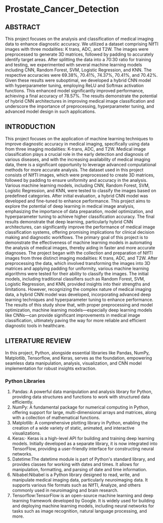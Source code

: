 # Prostate_Cancer_Detection

## ABSTRACT
 This project focuses on the analysis and classification of medical imaging data to enhance
 diagnostic accuracy. We utilized a dataset comprising NIfTI images with three modalities: K
trans, ADC, and T2W. The images were preprocessed to generate 3D matrices, followed by
 padding to accurately identify target areas. After splitting the data into a 70:30 ratio for training
 and testing, we experimented with several machine learning models including CNN, Random
 Forest, SVM, Logistic Regression, and KNN. The respective accuracies were 69.38%, 70.41%,
 74.37%, 70.41%, and 70.42%.
 Given these results were suboptimal, we developed a hybrid CNN model with hyperparameter
 tuning, employing ReLU and Softmax activation functions. This enhanced model significantly
 improved performance, achieving a final accuracy of 78.57%. The results demonstrate the
 potential of hybrid CNN architectures in improving medical image classification and underscore
 the importance of preprocessing, hyperparameter tuning, and advanced model design in such
 applications.

 ## INTRODUCTION
This project focuses on the application of machine learning techniques to improve diagnostic accuracy in
 medical imaging, specifically using data from three imaging modalities: K-trans, ADC, and T2W. Medical
 image classification plays a crucial role in the early detection and diagnosis of various diseases, and with the
 increasing availability of medical imaging data, there is a significant opportunity to leverage advanced
 computational methods for more accurate analysis. The dataset used in this project consists of NIfTI images,
 which were preprocessed to create 3D matrices, followed by padding to ensure uniformity and accuracy in
 the analysis. Various machine learning models, including CNN, Random Forest, SVM, Logistic Regression,
 and KNN, were tested to classify the images based on predefined categories. After initial evaluation, a
 hybrid CNN model was developed and fine-tuned to enhance performance. This project aims to explore the
 potential of deep learning in medical image analysis, emphasizing the importance of data preparation, model
 optimization, and hyperparameter tuning to achieve higher classification accuracy. The final results
 demonstrate that deep learning, particularly hybrid CNN architectures, can significantly improve the
 performance of medical image classification systems, offering promising implications for clinical decision
making and diagnostic workflows.
 The primary goal of this project is to demonstrate the effectiveness of machine learning models in
 automating the analysis of medical images, thereby aiding in faster and more accurate diagnoses. The
 project began with the collection and preparation of NIfTI images from three distinct imaging modalities: K
trans, ADC, and T2W. After preprocessing the data, which involved transforming the images into 3D
 matrices and applying padding for uniformity, various machine learning algorithms were tested for their
 ability to classify the images. The initial models, including traditional classifiers such as Random Forest,
 SVM, Logistic Regression, and KNN, provided insights into their strengths and limitations. However,
 recognizing the complex nature of medical imaging data, a hybrid CNN model was developed, incorporating
 advanced deep learning techniques and hyperparameter tuning to enhance performance. The results of this
 study show that, with proper preprocessing and model optimization, machine learning models—especially
 deep learning models like CNNs—can provide significant improvements in medical image classification,
 ultimately paving the way for more reliable and efficient diagnostic tools in healthcare.

## LITERATURE REVIEW
In this project, Python, alongside essential libraries like Pandas, NumPy, Matplotlib,
 Tensorflow, and Keras, serves as the foundation, empowering seamless data
 manipulation, analysis, visualization, and CNN model implementation for robust
 insights extraction.

 ### Python Libraries
 1. Pandas: A powerful data manipulation and analysis library for Python, providing
 data structures and functions to work with structured data efficiently.
 2. NumPy: A fundamental package for numerical computing in Python, offering
 support for large, multi-dimensional arrays and matrices, along with a collection of
 mathematical functions.
 3. Matplotlib: A comprehensive plotting library in Python, enabling the creation of
 a wide variety of static, animated, and interactive visualizations.
 4. Keras:· Keras is a high-level API for building and training deep learning models.
 Initially developed as a separate library, it is now integrated into TensorFlow,
 providing a user-friendly interface for constructing neural networks.
 5. Datetime:The datetime module is part of Python's standard library, and provides
 classes for working with dates and times. It allows for manipulation, formatting,
 and parsing of date and time information.
 6. Nibabel:Nibabel is a Python library designed to read, write, and manipulate
 medical imaging data, particularly neuroimaging data. It supports various file
 formats such as NIfTI, Analyze, and others commonly used in neuroimaging and
 brain research.
 7. Tensorflow:TensorFlow is an open-source machine learning and deep learning
 framework developed by Google. It is widely used for building and deploying
 machine learning models, including neural networks for tasks such as image
 recognition, natural language processing, and more.


